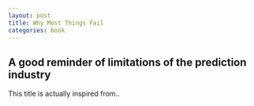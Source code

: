 ```yaml
---
layout: post
title: Why Most Things Fail
categories: book
---
```


## A good reminder of limitations of the prediction industry

This title is actually inspired from..
